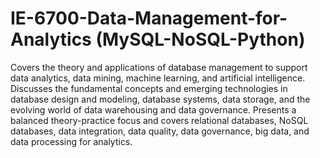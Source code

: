 # IE-6700-Data-Management-for-Analytics (MySQL-NoSQL-Python)
Covers the theory and applications of database management to support data analytics, data mining, machine learning, and artificial intelligence. Discusses the fundamental concepts and emerging technologies in database design and modeling, database systems, data storage, and the evolving world of data warehousing and data governance. Presents a balanced theory-practice focus and covers relational databases, NoSQL databases, data integration, data quality, data governance, big data, and data processing for analytics.
